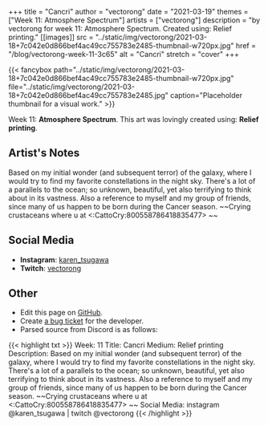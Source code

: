 +++
title =       "Cancri"
author =      "vectorong"
date =        "2021-03-19"
themes =      ["Week 11: Atmosphere Spectrum"]
artists =     ["vectorong"]
description = "by vectorong for week 11: Atmosphere Spectrum. Created using: Relief printing."
[[images]]
              src = "../static/img/vectorong/2021-03-18+7c042e0d866bef4ac49cc755783e2485-thumbnail-w720px.jpg"
              href = "/blog/vectorong-week-11-3c65"
              alt = "Cancri"
              stretch = "cover"
+++


{{< fancybox path="../static/img/vectorong/2021-03-18+7c042e0d866bef4ac49cc755783e2485-thumbnail-w720px.jpg" file="../static/img/vectorong/2021-03-18+7c042e0d866bef4ac49cc755783e2485.jpg" caption="Placeholder thumbnail for a visual work." >}}


Week 11: **Atmosphere Spectrum**. This art was lovingly created using: **Relief printing**.

## Artist's Notes

Based on my initial wonder (and subsequent terror) of the galaxy, where I would try to find my favorite constellations in the night sky. There's a lot of a parallels to the ocean; so unknown, beautiful, yet also terrifying to think about in its vastness. Also a reference to myself and my group of friends, since many of us happen to be born during the Cancer season. ~~Crying crustaceans where u at <:CattoCry:800558786418835477>  ~~

## Social Media

- **Instagram**: <a href='https://instagram.com/karen_tsugawa' target='_blank'>karen_tsugawa</a>
- **Twitch**: <a href='https://twitch.tv/vectorong' target='_blank'>vectorong</a>

## Other

- Edit this page on [GitHub](https://github.com/teaminkling/web-refresh/edit/main/content/blog/vectorong-week-11-3c65.md).
- Create [a bug ticket](https://github.com/teaminkling/web-refresh/issues/new?assignees=&labels=bug&template=problem-report.md&title=) for the developer.
- Parsed source from Discord is as follows:

{{< highlight txt >}}
Week: 11
Title: Cancri
Medium: Relief printing
Description: Based on my initial wonder (and subsequent terror) of the galaxy, where I would try to find my favorite constellations in the night sky. There's a lot of a parallels to the ocean; so unknown, beautiful, yet also terrifying to think about in its vastness. Also a reference to myself and my group of friends, since many of us happen to be born during the Cancer season. ~~Crying crustaceans where u at <:CattoCry:800558786418835477>  ~~
Social Media: instagram @karen_tsugawa  |  twitch @vectorong
{{< /highlight >}}